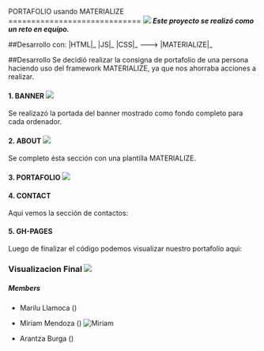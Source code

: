 PORTAFOLIO usando MATERIALIZE
============================= ![](https://2.bp.blogspot.com/-Kuv3VinRk8g/VwASJHwQ9AI/AAAAAAAAFNM/jK9iaaMohGU0RwSZi_YFTv7mkQu1jwezw/s1600/porfolio-portfolio-portafolio-icon.jpg)
***Este proyecto se realizó como un reto en equipo.***

##Desarrollo con:
|HTML|_ |JS|_ |CSS|_ ---> |MATERIALIZE|_

##Desarrollo
Se decidió realizar la consigna de portafolio de una persona haciendo uso del framework MATERIALIZE, ya que nos ahorraba acciones a realizar.

#### 1. BANNER  ![](https://github.com/banner.png)
Se realizazó la portada del banner mostrado como fondo completo para cada ordenador.

#### 2. ABOUT  ![](assets/favicon/about.png)
Se completo ésta sección con una plantilla MATERIALIZE.

#### 3. PORTAFOLIO  ![](assets/favicon/portfolio.png)

#### 4. CONTACT
Aqui vemos la sección de contactos:

#### 5. GH-PAGES
Luego de finalizar el código podemos visualizar nuestro portafolio aqui:

### Visualizacion Final  ![](assets/favicon/final.png)
##### Members

- Marilu Llamoca ()

- Miriam Mendoza () ![Miriam](assets/favicon/Miriam.png)

- Arantza Burga ()
